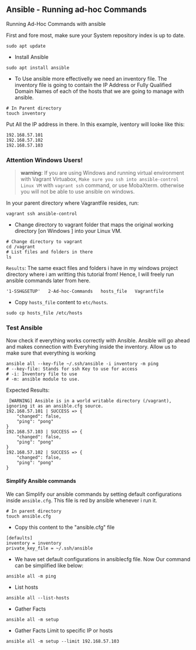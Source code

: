 ## Ansible - Running ad-hoc Commands

Running Ad-Hoc Commands with ansible

First and fore most, make sure your System repository index is up to date.

```shell
sudo apt update
```

- Install Ansible
```shell
sudo apt install ansible
```
- To Use ansible more effectivelly we need an inventory file. The inventory file is going to contain the IP Address or Fully Qualified Domain Names of each of the hosts that we are going to manage with ansible.
```shell
# In Parent directory
touch inventory
```

Put All the IP address in there. In this example, iventory will looke like this:
```
192.168.57.101
192.168.57.102
192.168.57.103
```
### Attention Windows Users!

>**warning**: If you are using Windows and running virtual environment with Vagrant Virtuabox, `Make sure you ssh into ansible-control Linux VM` with `vagrant ssh` command, or use MobaXterm. otherwise you will not be able to use ansible on windows.

In your parent directory where Vagrantfile resides, run:
```shell
vagrant ssh ansible-control
```
- Change directory to vagrant folder that maps the original working directory [on Windows ] into your Linux VM.
```shell
# Change directory to vagrant
cd /vagrant
# List files and folders in there
ls
```
`Results`: The same exact files and folders i have in my windows project directory where i am writting this tutorial from! Hence, I will freely run ansible commands later from here.
```
'1-SSH&SETUP'   2-Ad-hoc-Commands   hosts_file   Vagrantfile
```

- Copy `hosts_file` content to `etc/hosts`.
```shell
sudo cp hosts_file /etc/hosts
```
### Test Ansible
Now check if everything works correctly with Ansible.  Ansible will go ahead and makes connection with Everyhing inside the inventory. Allow us to make sure that everything is working

```shell
ansible all --key-file ~/.ssh/ansible -i inventory -m ping
# --key-file: Stands for ssh Key to use for access
# -i: Inventory file to use
# -m: ansible module to use.
```
Expected Results:
```
 [WARNING] Ansible is in a world writable directory (/vagrant), ignoring it as an ansible.cfg source.
192.168.57.101 | SUCCESS => {
    "changed": false,
    "ping": "pong"
}
192.168.57.103 | SUCCESS => {
    "changed": false,
    "ping": "pong"
}
192.168.57.102 | SUCCESS => {
    "changed": false,
    "ping": "pong"
}

```

#### Simplify Ansible commands
We can Simplify our ansible commands by setting default configurations inside `ansible.cfg`.
This file is red by ansible whenever i run it.
```shell
# In parent directory
touch ansible.cfg
```

- Copy this content to the "ansible.cfg" file
```shell
[defaults]
inventory = inventory
private_key_file = ~/.ssh/ansible
```

- We have set default configurations in ansiblecfg file. Now Our command can be simplified like below:

```shell
ansible all -m ping
```
- List hosts
```shell
ansible all --list-hosts
```
- Gather Facts
```shell
ansible all -m setup
```
- Gather Facts Limit to specific IP or hosts
```shell
ansible all -m setup --limit 192.168.57.103
```
